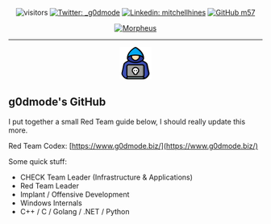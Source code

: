 <div align="center">
  
  ![visitors](https://visitor-badge.laobi.icu/badge?page_id=m57.m57)
  [![Twitter: _g0dmode](https://img.shields.io/twitter/follow/_g0dmode?style=social)](https://twitter.com/_g0dmode)
  [![Linkedin: mitchellhines](https://img.shields.io/badge/-mitchellhines-blue?style=flat-square&logo=Linkedin&logoColor=white&link=https://www.linkedin.com/in/mitchell-hines/)](https://www.linkedin.com/in/mitchell-hines/)
  [![GitHub m57](https://img.shields.io/github/followers/m57?label=follow&style=social)](https://github.com/m57)
  
  [![Morpheus](https://media.giphy.com/media/IdVH6Y6iHI1H2/giphy.gif)](https://media.giphy.com/media/IdVH6Y6iHI1H2/giphy.gif)

  <hr />

  ![./hacker.png](./hacker.png)
  
</div>
  
## g0dmode's GitHub

I put together a small Red Team guide below, I should really update this more.

Red Team Codex: [https://www.g0dmode.biz/](https://www.g0dmode.biz/)

Some quick stuff:

* CHECK Team Leader (Infrastructure & Applications)
* Red Team Leader 
* Implant / Offensive Development
* Windows Internals
* C++ / C / Golang / .NET / Python

